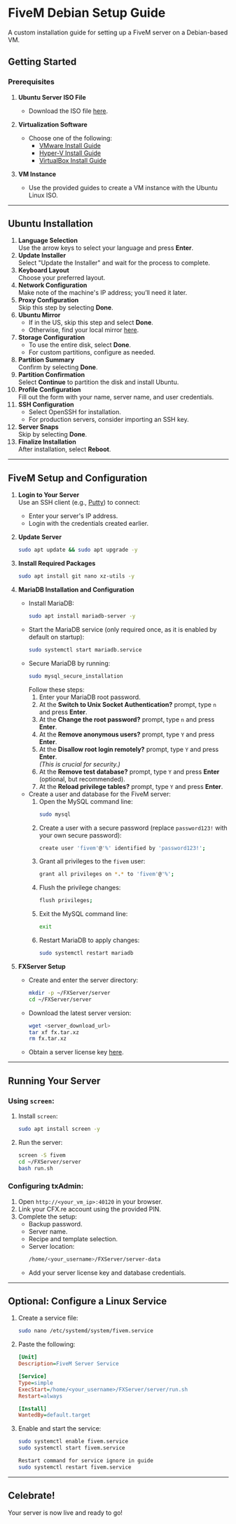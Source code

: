 
# FiveM Debian Setup Guide
A custom installation guide for setting up a FiveM server on a Debian-based VM.

## Getting Started
### Prerequisites
1. **Ubuntu Server ISO File**
   - Download the ISO file [here](https://ubuntu.com/download/server).

2. **Virtualization Software**
   - Choose one of the following:
     - [VMware Install Guide](https://www.youtube.com/watch?v=PoNPBdKLZdk)
     - [Hyper-V Install Guide](https://www.youtube.com/watch?v=FCIA4YQHx9U)
     - [VirtualBox Install Guide](https://www.youtube.com/watch?v=8mns5yqMfZk)

3. **VM Instance**
   - Use the provided guides to create a VM instance with the Ubuntu Linux ISO.

---

## Ubuntu Installation
1. **Language Selection**  
   Use the arrow keys to select your language and press **Enter**.
2. **Update Installer**  
   Select "Update the Installer" and wait for the process to complete.
3. **Keyboard Layout**  
   Choose your preferred layout.
4. **Network Configuration**  
   Make note of the machine's IP address; you’ll need it later.
5. **Proxy Configuration**  
   Skip this step by selecting **Done**.
6. **Ubuntu Mirror**  
   - If in the US, skip this step and select **Done**.  
   - Otherwise, find your local mirror [here](https://launchpad.net/ubuntu/+archivemirrors).
7. **Storage Configuration**  
   - To use the entire disk, select **Done**.
   - For custom partitions, configure as needed.
8. **Partition Summary**  
   Confirm by selecting **Done**.
9. **Partition Confirmation**  
   Select **Continue** to partition the disk and install Ubuntu.
10. **Profile Configuration**  
    Fill out the form with your name, server name, and user credentials.
11. **SSH Configuration**  
    - Select OpenSSH for installation.  
    - For production servers, consider importing an SSH key.
12. **Server Snaps**  
    Skip by selecting **Done**.
13. **Finalize Installation**  
    After installation, select **Reboot**.

---

## FiveM Setup and Configuration
1. **Login to Your Server**  
   Use an SSH client (e.g., [Putty](https://www.putty.org/)) to connect:
   - Enter your server's IP address.
   - Login with the credentials created earlier.
2. **Update Server**  
   ```bash
   sudo apt update && sudo apt upgrade -y
   ```
3. **Install Required Packages**  
   ```bash
   sudo apt install git nano xz-utils -y
   ```
4. **MariaDB Installation and Configuration**  
   - Install MariaDB:
     ```bash
     sudo apt install mariadb-server -y
     ```
   - Start the MariaDB service (only required once, as it is enabled by default on startup):
     ```bash
     sudo systemctl start mariadb.service
     ```
   - Secure MariaDB by running:
     ```bash
     sudo mysql_secure_installation
     ```
     Follow these steps:
     1. Enter your MariaDB root password.
     2. At the **Switch to Unix Socket Authentication?** prompt, type `n` and press **Enter**.
     3. At the **Change the root password?** prompt, type `n` and press **Enter**.
     4. At the **Remove anonymous users?** prompt, type `Y` and press **Enter**.
     5. At the **Disallow root login remotely?** prompt, type `Y` and press **Enter**.  
        *(This is crucial for security.)*
     6. At the **Remove test database?** prompt, type `Y` and press **Enter** (optional, but recommended).
     7. At the **Reload privilege tables?** prompt, type `Y` and press **Enter**.
   - Create a user and database for the FiveM server:
     1. Open the MySQL command line:
        ```bash
        sudo mysql
        ```
     2. Create a user with a secure password (replace `password123!` with your own secure password):
        ```bash
        create user 'fivem'@'%' identified by 'password123!';
        ```
     3. Grant all privileges to the `fivem` user:
        ```bash
        grant all privileges on *.* to 'fivem'@'%';
        ```
     4. Flush the privilege changes:
        ```bash
        flush privileges;
        ```
     5. Exit the MySQL command line:
        ```bash
        exit
        ```
     6. Restart MariaDB to apply changes:
        ```bash
        sudo systemctl restart mariadb
        ```

5. **FXServer Setup**  
   - Create and enter the server directory:
     ```bash
     mkdir -p ~/FXServer/server
     cd ~/FXServer/server
     ```
   - Download the latest server version:
     ```bash
     wget <server_download_url>
     tar xf fx.tar.xz
     rm fx.tar.xz
     ```
   - Obtain a server license key [here](https://keymaster.fivem.net).

---

## Running Your Server
### Using `screen`:
1. Install `screen`:
   ```bash
   sudo apt install screen -y
   ```
2. Run the server:
   ```bash
   screen -S fivem
   cd ~/FXServer/server
   bash run.sh
   ```

### Configuring txAdmin:
1. Open `http://<your_vm_ip>:40120` in your browser.
2. Link your CFX.re account using the provided PIN.
3. Complete the setup:
   - Backup password.
   - Server name.
   - Recipe and template selection.
   - Server location:
     ```bash
     /home/<your_username>/FXServer/server-data
     ```
   - Add your server license key and database credentials.

---

## Optional: Configure a Linux Service
1. Create a service file:
   ```bash
   sudo nano /etc/systemd/system/fivem.service
   ```
2. Paste the following:
   ```ini
   [Unit]
   Description=FiveM Server Service

   [Service]
   Type=simple
   ExecStart=/home/<your_username>/FXServer/server/run.sh
   Restart=always

   [Install]
   WantedBy=default.target
   ```
3. Enable and start the service:
   ```bash
   sudo systemctl enable fivem.service
   sudo systemctl start fivem.service

   Restart command for service ignore in guide
   sudo systemctl restart fivem.service
   ```

---

## Celebrate!
Your server is now live and ready to go!
